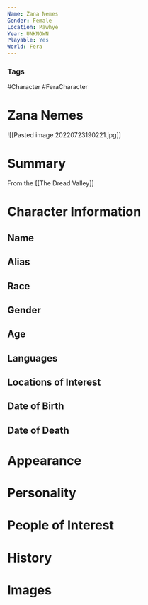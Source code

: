 ```yaml
---
Name: Zana Nemes
Gender: Female
Location: Pawhye
Year: UNKNOWN
Playable: Yes
World: Fera
---
```


### Tags
#Character #FeraCharacter 

# Zana Nemes
![[Pasted image 20220723190221.jpg]]

# Summary

From the [[The Dread Valley]]
# Character Information

## Name

## Alias

## Race

## Gender

## Age

## Languages

## Locations of Interest

## Date of Birth

## Date of Death

# Appearance

# Personality

# People of Interest

# History

# Images
